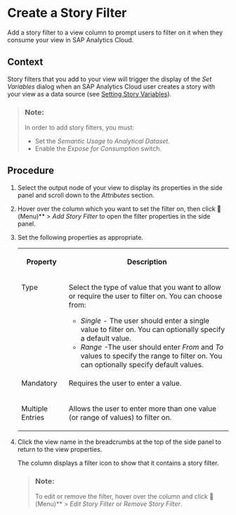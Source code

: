 <!-- loio8dfc684eb4934177b169f11e3a72f9f5 -->

<link rel="stylesheet" type="text/css" href="../css/sap-icons.css"/>

# Create a Story Filter

Add a story filter to a view column to prompt users to filter on it when they consume your view in SAP Analytics Cloud.



## Context

Story filters that you add to your view will trigger the display of the *Set Variables* dialog when an SAP Analytics Cloud user creates a story with your view as a data source \(see [Setting Story Variables](https://help.sap.com/viewer/00f68c2e08b941f081002fd3691d86a7/release/en-US/305dcf7053634875a408a9d9832c8b8f.html)\).

> ### Note:  
> In order to add story filters, you must:
> 
> -   Set the *Semantic Usage* to *Analytical Dataset*.
> -   Enable the *Expose for Consumption* switch.



## Procedure

1.  Select the output node of your view to display its properties in the side panel and scroll down to the *Attributes* section.

2.  Hover over the column which you want to set the filter on, then click <span class="FPA-icons"></span> \(Menu\)** \> *Add Story Filter* to open the filter properties in the side panel.

3.  Set the following properties as appropriate.


    <table>
    <tr>
    <th valign="top">

    Property


    
    </th>
    <th valign="top">

    Description


    
    </th>
    </tr>
    <tr>
    <td valign="top">

    Type


    
    </td>
    <td valign="top">

    Select the type of value that you want to allow or require the user to filter on. You can choose from:

    -   *Single* - The user should enter a single value to filter on. You can optionally specify a default value.
    -   *Range* -The user should enter *From* and *To* values to specify the range to filter on. You can optionally specify default values.


    
    </td>
    </tr>
    <tr>
    <td valign="top">

    Mandatory


    
    </td>
    <td valign="top">

    Requires the user to enter a value.


    
    </td>
    </tr>
    <tr>
    <td valign="top">

    Multiple Entries


    
    </td>
    <td valign="top">

    Allows the user to enter more than one value \(or range of values\) to filter on.


    
    </td>
    </tr>
    </table>
    
4.  Click the view name in the breadcrumbs at the top of the side panel to return to the view properties.

    The column displays a filter icon to show that it contains a story filter.

    > ### Note:  
    > To edit or remove the filter, hover over the column and click <span class="FPA-icons"></span> \(Menu\)** \> *Edit Story Filter* or *Remove Story Filter*.


